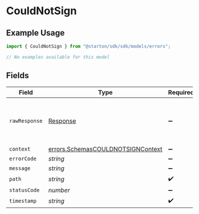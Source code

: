 # CouldNotSign

## Example Usage

```typescript
import { CouldNotSign } from "@starton/sdk/sdk/models/errors";

// No examples available for this model
```

## Fields

| Field                                                                                         | Type                                                                                          | Required                                                                                      | Description                                                                                   |
| --------------------------------------------------------------------------------------------- | --------------------------------------------------------------------------------------------- | --------------------------------------------------------------------------------------------- | --------------------------------------------------------------------------------------------- |
| `rawResponse`                                                                                 | [Response](https://developer.mozilla.org/en-US/docs/Web/API/Response)                         | :heavy_minus_sign:                                                                            | Raw HTTP response; suitable for custom response parsing                                       |
| `context`                                                                                     | [errors.SchemasCOULDNOTSIGNContext](../../../sdk/models/errors/schemascouldnotsigncontext.md) | :heavy_minus_sign:                                                                            | N/A                                                                                           |
| `errorCode`                                                                                   | *string*                                                                                      | :heavy_minus_sign:                                                                            | N/A                                                                                           |
| `message`                                                                                     | *string*                                                                                      | :heavy_minus_sign:                                                                            | N/A                                                                                           |
| `path`                                                                                        | *string*                                                                                      | :heavy_check_mark:                                                                            | N/A                                                                                           |
| `statusCode`                                                                                  | *number*                                                                                      | :heavy_minus_sign:                                                                            | N/A                                                                                           |
| `timestamp`                                                                                   | *string*                                                                                      | :heavy_check_mark:                                                                            | N/A                                                                                           |